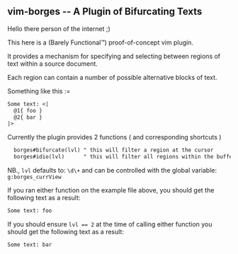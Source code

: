 ## vim-borges -- A Plugin of Bifurcating Texts

Hello there person of the internet ;)

This here is a (Barely Functional™) proof-of-concept vim plugin.

It provides a mechanism for specifying and selecting between 
regions of text within a source document.  

Each region can contain a number of possible alternative blocks of text. 

Something like this :=

```txt
Some text: <|
  @1{ foo }
  @2{ bar }
|>
```

Currently the plugin provides 2 functions ( and corresponding shortcuts )

```txt
  borges#bifurcate(lvl) " this will filter a region at the cursor 
  borges#idio(lvl)      " this will filter all regions within the buffer
```
NB., `lvl` defaults to: `\d\+`
and can be controlled with the global variable: `g:borges_currView`

If you ran either function on the example file above, you
should get the following text as a result:

```txt
Some text: foo
```

If you should ensure `lvl == 2` at the time of calling either function
you should get the following text as a result:

```txt
Some text: bar 
```

